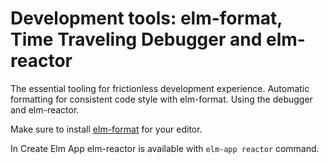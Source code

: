 # Development tools: elm-format, Time Traveling Debugger and elm-reactor

The essential tooling for frictionless development experience. Automatic formatting for consistent code style with elm-format. Using the debugger and elm-reactor.

Make sure to install [elm-format](https://github.com/avh4/elm-format#editor-integration) for your editor.

In Create Elm App elm-reactor is available with `elm-app reactor` command.

